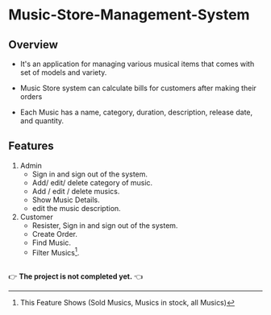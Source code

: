 # Music-Store-Management-System

## Overview
- It's an application for managing various musical items that comes with set of models and variety.

- Music Store system can calculate bills for customers after making their orders

- Each Music has a name, category, duration, description, release date, and quantity.

 
## Features
1. Admin
   - Sign in and sign out of the system.
   - Add/ edit/ delete category of music.
   - Add / edit / delete musics.
   - Show Music Details.
   - edit the music description.
2. Customer
   - Resister, Sign in and sign out of the system.
   - Create Order.
   - Find Music.
   - Filter Musics[^1].
   
##
:point_right: **The project is not completed yet.** :point_left:

[^1]: This Feature Shows (Sold Musics, Musics in stock, all Musics)
